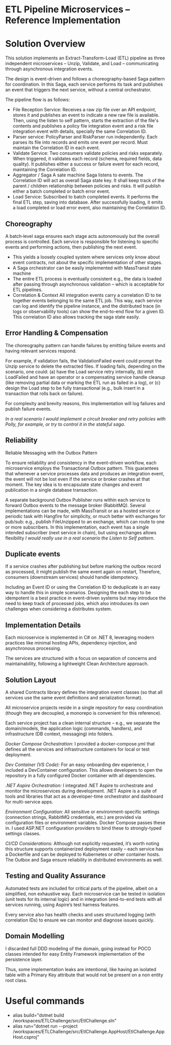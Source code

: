 # ETL Pipeline Microservices – Reference Implementation

# Solution Overview

This solution implements an Extract-Transform-Load (ETL) pipeline as three independent microservices – Unzip, Validate, and Load – communicating through asynchronous integration events.

The design is event-driven and follows a choreography-based Saga pattern for coordination. In this Saga, each service performs its task and publishes an event that triggers the next service, without a central orchestrator.

The pipeline flow is as follows:
 * File Reception Service:
  Receives a raw zip file over an API endpoint, stores it and publishes an event to indicate a new raw file is available.
  Then, using the listen to self pattern, starts the extraction of the file's contents and publishes a policy file integration event and a risk file integration event with details, specially the same Correlation ID.
 * Parser service:
  PolicyParser and RiskParser run independently. Each parses its file into records and emits one event per record. Must maintain the Correlation ID in each event.
 * Validate Service:
  Two consumers validate policies and risks separately. When triggered, it validates each record (schema, required fields, data quality).
  It publishes either a success or failure event for each record, maintaining the Correlation ID.
 * Aggregator / Saga
  A sate machine Saga listens to events. The Correlation ID will act as overall Saga state key.
  It shall keep track of the parent / children relationship between policies and risks. It will publish either a batch completed or batch error event.
 * Load Service: Subscribed to batch completed events. It performs the final ETL step, saving into database. After successfully loading, it emits a load completed or load error event, also maintaining the Correlation ID.

## Choreography

A batch‑level saga ensures each stage acts autonomously but the overall process is controlled.
Each service is responsible for listening to specific events and performing actions, then publishing the next event.

* This yields a loosely coupled system where services only know about event contracts, not about the specific implementation of other stages.
* A Saga orchestrator can be easily implemented with MassTransit state machine
* The entire ETL process is eventually consistent
  e.g., the data is loaded after passing through asynchronous validation – which is acceptable for ETL pipelines.
* Correlation & Context
  All integration events carry a correlation ID to tie together events belonging to the same ETL job. This way, each service can log and identify the pipeline instance, and the distributed trace (in logs or observability tools) can show the end-to-end flow for a given ID. This correlation ID also allows tracking the saga state easily.

## Error Handling & Compensation

  The choreography pattern can handle failures by emitting failure events and having relevant services respond.

  For example, if validation fails, the ValidationFailed event could prompt the Unzip service to delete the extracted files. If loading fails, depending on the scenario, one could:
  (a) have the Load service retry internally,
  (b) emit LoadFailed and have an operator or a compensating service handle cleanup (like removing partial data or marking the ETL run as failed in a log), or
  (c) design the Load step to be fully transactional (e.g., bulk insert in a transaction that rolls back on failure).

  For complexity and brevity reasons, this implementation will log failures and publish failure events.

  *In a real scenario I would implement a circuit breaker and retry policies with Polly, for example, or try to control it in the stateful saga*.

## Reliability

Reliable Messaging with the Outbox Pattern

To ensure reliability and consistency in the event-driven workflow, each microservice employs the Transactional Outbox pattern. This guarantees that whenever a service processes data and produces an integration event, the event will not be lost even if the service or broker crashes at that moment. The key idea is to encapsulate state changes and event publication in a single database transaction.

A separate background Outbox Publisher runs within each service to forward Outbox events to the message broker (RabbitMQ). Several implementations can be made, with MassTransit or as a hosted service or periodic task with Hangfire for simplicity, or much better with exchanges for pub/sub: e.g., publish FileUnzipped to an exchange, which can route to one or more subscribers. In this implementation, each event has a single intended subscriber (next service in chain), but using exchanges allows flexibility *I would really use in a real scenario the Listen to Self pattern*.

## Duplicate events

If a service crashes after publishing but before marking the outbox record as processed, it might publish the same event again on restart, Therefore, consumers (downstream services) should handle idempotency.

Including an Event ID or using the Correlation ID to deduplicate is an easy way to handle this in simple scenarios. Designing the each step to be idempotent is a best practice in event-driven systems but may introduce the need to keep track of processed jobs, which also introduces its own challenges when considering a distributes system.

## Implementation Details

Each microservice is implemented in C# on .NET 8, leveraging modern practices like minimal hosting APIs, dependency injection, and asynchronous processing.

The services are structured with a focus on separation of concerns and maintainability, following a lightweight Clean Architecture approach.

## Solution Layout

A shared Contracts library defines the integration event classes (so that all services use the same event definitions and serialization format).

All microservice projects reside in a single repository for easy coordination (though they are decoupled, a monorepo is convenient for this reference).

Each service project has a clean internal structure – e.g., we separate the domain/models, the application logic (commands, handlers), and infrastructure (DB context, messaging) into folders.

*Docker Compose Orchestration:* I provided a docker-compose.yml that defines all the services and infrastructure containers for local or test deployment.

*Dev Container (VS Code):* For an easy onboarding dev experience, I included a DevContainer configuration. This allows developers to open the repository in a fully configured Docker container with all dependencies.

*.NET Aspire Orchestration:* I integrated .NET Aspire to orchestrate and monitor the microservices during development. .NET Aspire is a suite of tools and libraries that act as a developer-time orchestrator and dashboard for multi-service apps.

*Environment Configuration:* All sensitive or environment-specific settings (connection strings, RabbitMQ credentials, etc.) are provided via configuration files or environment variables. Docker Compose passes these in. I used ASP.NET configuration providers to bind these to strongly-typed settings classes.

*CI/CD Considerations:* Although not explicitly requested, it’s worth noting this structure supports containerized deployment easily – each service has a Dockerfile and can be deployed to Kubernetes or other container hosts. The Outbox and Saga ensure reliability in distributed environments as well.

## Testing and Quality Assurance

Automated tests are included for critical parts of the pipeline, albeit on a simplified, non exhaustive way. Each microservice can be tested in isolation (unit tests for its internal logic) and in integration (end-to-end tests with all services running, using Aspire’s test harness features.

Every service also has health checks and uses structured logging (with correlation IDs) to ensure we can monitor and diagnose issues quickly.

## Domain Modelling

I discarded full DDD modeling of the domain, going instead for POCO classes intended for easy Entity Framework implementation of the persistence layer.

Thus, some implementation leaks are intentional, like having an isolated table with a Primary Key attribute that would not be present on a non entity root class.

# Useful commands

* alias build="dotnet build /workspaces/ETLChallenge/src/EtlChallenge.sln"
* alias run="dotnet run --project /workspaces/ETLChallenge/src/EtlChallenge.AppHost/EtlChallenge.AppHost.csproj"
